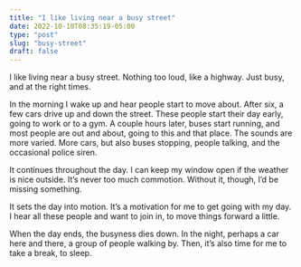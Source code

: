 ```yaml
---
title: "I like living near a busy street"
date: 2022-10-10T08:35:19-05:00
type: "post"
slug: "busy-street"
draft: false
---
```


I like living near a busy street. Nothing too loud, like a highway. Just busy,
and at the right times.

In the morning I wake up and hear people start to move about. After six, a few
cars drive up and down the street. These people start their day early, going to
work or to a gym. A couple hours later, buses start running, and most people
are out and about, going to this and that place. The sounds are more varied.
More cars, but also buses stopping, people talking, and the occasional police
siren.

It continues throughout the day. I can keep my window open if the weather is
nice outside. It’s never too much commotion. Without it, though, I’d be missing
something.

It sets the day into motion. It’s a motivation for me to get going with my day.
I hear all these people and want to join in, to move things forward a little.

When the day ends, the busyness dies down. In the night, perhaps a car here and
there, a group of people walking by. Then, it’s also time for me to take a
break, to sleep.
